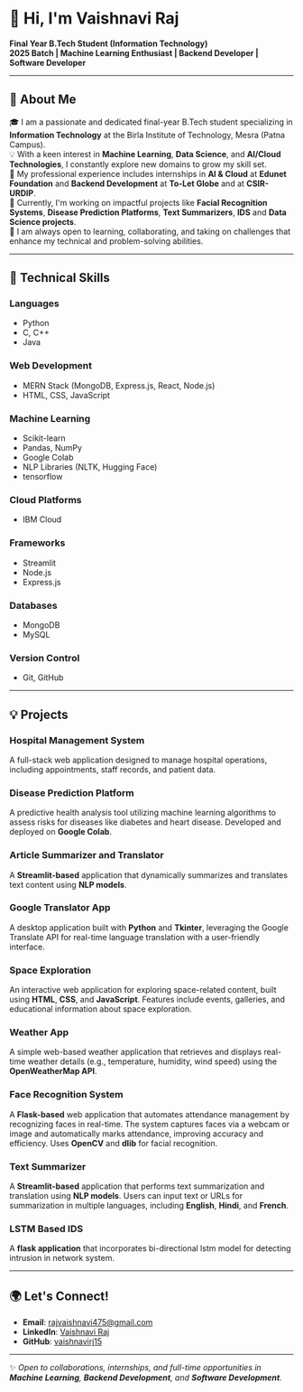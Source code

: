 # 👋 Hi, I'm Vaishnavi Raj  
**Final Year B.Tech Student (Information Technology)**  
**2025 Batch | Machine Learning Enthusiast | Backend Developer | Software Developer**  

---

## 🚀 About Me  
🎓 I am a passionate and dedicated final-year B.Tech student specializing in **Information Technology** at the Birla Institute of Technology, Mesra (Patna Campus).  
💡 With a keen interest in **Machine Learning**, **Data Science**, and **AI/Cloud Technologies**, I constantly explore new domains to grow my skill set.  
💼 My professional experience includes internships in **AI & Cloud** at **Edunet Foundation** and **Backend Development** at **To-Let Globe** and at **CSIR-URDIP**.  
🔭 Currently, I'm working on impactful projects like **Facial Recognition Systems**, **Disease Prediction Platforms**, **Text Summarizers**, **IDS** and **Data Science projects**.  
🌱 I am always open to learning, collaborating, and taking on challenges that enhance my technical and problem-solving abilities.  

---

## 🔧 Technical Skills  

### **Languages**  
- Python  
- C, C++  
- Java  

### **Web Development**  
- MERN Stack (MongoDB, Express.js, React, Node.js)  
- HTML, CSS, JavaScript  

### **Machine Learning**  
- Scikit-learn  
- Pandas, NumPy  
- Google Colab  
- NLP Libraries (NLTK, Hugging Face)
- tensorflow 

### **Cloud Platforms**  
- IBM Cloud  

### **Frameworks**  
- Streamlit  
- Node.js  
- Express.js  

### **Databases**  
- MongoDB  
- MySQL  

### **Version Control**  
- Git, GitHub  

---

## 💡 Projects  

### **Hospital Management System**  
A full-stack web application designed to manage hospital operations, including appointments, staff records, and patient data.

### **Disease Prediction Platform**  
A predictive health analysis tool utilizing machine learning algorithms to assess risks for diseases like diabetes and heart disease. Developed and deployed on **Google Colab**.  

### **Article Summarizer and Translator**  
A **Streamlit-based** application that dynamically summarizes and translates text content using **NLP models**.  

### **Google Translator App**  
A desktop application built with **Python** and **Tkinter**, leveraging the Google Translate API for real-time language translation with a user-friendly interface.  

### **Space Exploration**  
An interactive web application for exploring space-related content, built using **HTML**, **CSS**, and **JavaScript**. Features include events, galleries, and educational information about space exploration.  

### **Weather App**  
A simple web-based weather application that retrieves and displays real-time weather details (e.g., temperature, humidity, wind speed) using the **OpenWeatherMap API**.  

### **Face Recognition System**  
A **Flask-based** web application that automates attendance management by recognizing faces in real-time. The system captures faces via a webcam or image and automatically marks attendance, improving accuracy and efficiency. Uses **OpenCV** and **dlib** for facial recognition.

### **Text Summarizer**  
A **Streamlit-based** application that performs text summarization and translation using **NLP models**. Users can input text or URLs for summarization in multiple languages, including **English**, **Hindi**, and **French**.

### **LSTM Based IDS**
A **flask application** that incorporates bi-directional lstm model for detecting intrusion in network system. 

---

## 🌍 Let's Connect!  

- **Email**: [rajvaishnavi475@gmail.com](mailto:rajvaishnavi475@gmail.com)  
- **LinkedIn**: [Vaishnavi Raj](https://www.linkedin.com/in/vaishnaviraj721/)  
- **GitHub**: [vaishnavirj15](https://github.com/vaishnavirj15)  

---  



✨ *Open to collaborations, internships, and full-time opportunities in **Machine Learning**, **Backend Development**, and **Software Development**.*  




